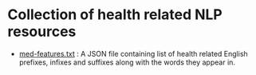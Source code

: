 # Collection of health related NLP resources

* [med-features.txt](https://github.com/shahriarhaque/health-nlp/blob/master/med-features.txt) : A JSON file containing list of health related English prefixes, infixes and suffixes along with the words they appear in.
